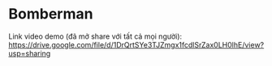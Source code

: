 # Bomberman
Link video demo (đã mở share với tất cả mọi người):
https://drive.google.com/file/d/1DrQrtSYe3TJZmgx1fcdlSrZax0LH0lhE/view?usp=sharing
